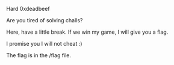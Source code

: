 Hard 0xdeadbeef

Are you tired of solving challs?

Here, have a little break. If we win my game, I will give you a flag.

I promise you I will not cheat :)

The flag is in the /flag file.
